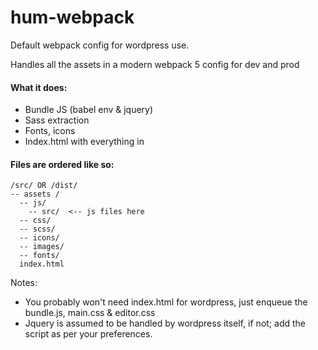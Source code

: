 # hum-webpack
Default webpack config for wordpress use.

Handles all the assets in a modern webpack 5 config for dev and prod

#### What it does:
- Bundle JS (babel env & jquery)
- Sass extraction
- Fonts, icons
- Index.html with everything in <head>
  
#### Files are ordered like so:
  
```
/src/ OR /dist/
-- assets /
  -- js/
    -- src/  <-- js files here
  -- css/
  -- scss/
  -- icons/
  -- images/
  -- fonts/
  index.html
```  

Notes: 
- You probably won't need index.html for wordpress, just enqueue the bundle.js, main.css & editor.css
- Jquery is assumed to be handled by wordpress itself, if not; add the script as per your preferences.

